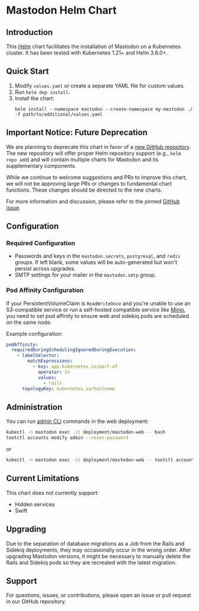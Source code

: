 # Mastodon Helm Chart

## Introduction

This [Helm](https://helm.sh/) chart facilitates the installation of Mastodon on a Kubernetes cluster. It has been tested with Kubernetes 1.21+ and Helm 3.8.0+.

## Quick Start

1. Modify `values.yaml` or create a separate YAML file for custom values.
2. Run `helm dep install`.
3. Install the chart:
   ```
   helm install --namespace mastodon --create-namespace my-mastodon ./ -f path/to/additional/values.yaml
   ```

## Important Notice: Future Deprecation

We are planning to deprecate this chart in favor of a [new GitHub repository](https://github.com/mastodon/helm-charts). The new repository will offer proper Helm repository support (e.g., `helm repo add`) and will contain multiple charts for Mastodon and its supplementary components.

While we continue to welcome suggestions and PRs to improve this chart, we will not be approving large PRs or changes to fundamental chart functions. These changes should be directed to the new charts.

For more information and discussion, please refer to the pinned [GitHub issue](https://github.com/mastodon/chart/issues/129).

## Configuration

### Required Configuration

- Passwords and keys in the `mastodon.secrets`, `postgresql`, and `redis` groups. If left blank, some values will be auto-generated but won't persist across upgrades.
- SMTP settings for your mailer in the `mastodon.smtp` group.

### Pod Affinity Configuration

If your PersistentVolumeClaim is `ReadWriteOnce` and you're unable to use an S3-compatible service or run a self-hosted compatible service like [Minio](https://min.io/docs/minio/kubernetes/upstream/index.html), you need to set pod affinity to ensure web and sidekiq pods are scheduled on the same node.

Example configuration:

```yaml
podAffinity:
  requiredDuringSchedulingIgnoredDuringExecution:
    - labelSelector:
        matchExpressions:
          - key: app.kubernetes.io/part-of
            operator: In
            values:
              - rails
      topologyKey: kubernetes.io/hostname
```

## Administration

You can run [admin CLI](https://docs.joinmastodon.org/admin/tootctl/) commands in the web deployment:

```bash
kubectl -n mastodon exec -it deployment/mastodon-web -- bash
tootctl accounts modify admin --reset-password
```

or

```bash
kubectl -n mastodon exec -it deployment/mastodon-web -- tootctl accounts modify admin --reset-password
```

## Current Limitations

This chart does not currently support:
- Hidden services
- Swift

## Upgrading

Due to the separation of database migrations as a Job from the Rails and Sidekiq deployments, they may occasionally occur in the wrong order. After upgrading Mastodon versions, it might be necessary to manually delete the Rails and Sidekiq pods so they are recreated with the latest migration.

## Support

For questions, issues, or contributions, please open an issue or pull request in our GitHub repository.
